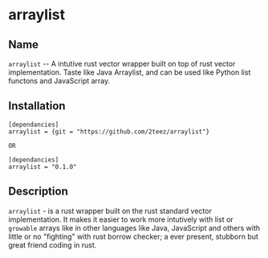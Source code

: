 # arraylist

## Name

`arraylist` -- A intutive rust vector wrapper built on top of rust vector implementation. Taste like Java Arraylist, and can be used like Python list functons and JavaScript array.

## Installation

    [dependancies]
    arraylist = {git = "https://github.com/2teez/arraylist"}
        
    OR 
    
    [dependancies]
    arraylist = "0.1.0"

## Description
`arraylist` - is a rust wrapper built on the rust standard vector implementation. It makes it easier to work more intutively with list or `growable` arrays like in other languages like Java, JavaScript and others with little or no "fighting" with rust borrow checker; a ever present, stubborn but great friend coding in rust.
